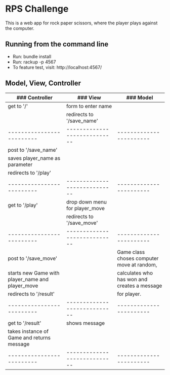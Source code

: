 # RPS Challenge

This is a web app for rock paper scissors, where the player plays against the computer.

## Running from the command line
- Run: bundle install
- Run: rackup -p 4567
- To feature test, visit: http://localhost:4567/

## Model, View, Controller

|### Controller           |### View                    |### Model              |
|-------------------------|----------------------------|-----------------------|
|get to '/'               |form to enter name          |                       |
|                         |redirects to '/save_name'   |                       |
|-------------------------|----------------------------|-----------------------|
|post to '/save_name'     |                            |                       |
|saves player_name as parameter  |                     |                       |
|redirects to '/play'     |                            |                       |
|-------------------------|----------------------------|-----------------------|
|get to '/play'           |drop down menu for player_move |                    |
|                         |redirects to '/save_move'      |                    |             
|-------------------------|----------------------------|-----------------------|
|post to '/save_move'                              |    |Game class choses computer move at random,   |
|starts new Game with player_name and player_move  |    |calculates who has won and creates a message |
|redirects to '/result'                            |    |for player.                                  |
|-------------------------|----------------------------|-----------------------|
|get to '/result'                           | shows message |                  |
|takes instance of Game and returns message |               |                  |
|-------------------------|----------------------------|-----------------------|
